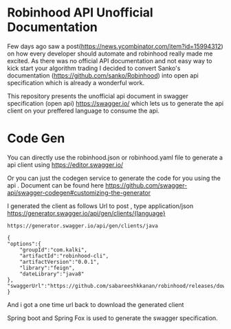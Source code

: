 # Robinhood API Unofficial Documentation

Few days ago saw a post(https://news.ycombinator.com/item?id=15994312) on how every developer should automate and robinhood really made me excited. As there was no official API documentation and not easy way to kick start your algorithm trading I decided to convert Sanko's documentation (https://github.com/sanko/Robinhood) into open api specification which is already a wonderful work.

This repository presents the unofficial api document in swagger specification (open api) https://swagger.io/
which lets us to generate the api client on your preffered language to consume the api. 
# Code Gen
You can directly use the robinhood.json or robinhood.yaml file to generate a api client using 
https://editor.swagger.io/

Or you can just the codegen service to generate the code for you using the api . Document can be found here 
https://github.com/swagger-api/swagger-codegen#customizing-the-generator


I generated the client as follows
Url to post , type application/json
https://generator.swagger.io/api/gen/clients/{language}

    https://generator.swagger.io/api/gen/clients/java

    {
    "options":{
	    "groupId":"com.kalki",
	    "artifactId":"robinhood-cli",
	    "artifactVersion":"0.0.1",
	    "library":"feign",
	    "dateLibrary":"java8"
    },	   
    "swaggerUrl":"https://github.com/sabareeshkkanan/robinhood/releases/download/0.2/robinhood.json"
    }

And i got a one time url back to download the generated client

Spring boot and Spring Fox is used to generate the swagger specification.




